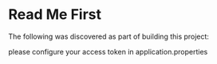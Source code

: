 # Read Me First
The following was discovered as part of building this project:

please configure your access token in application.properties
